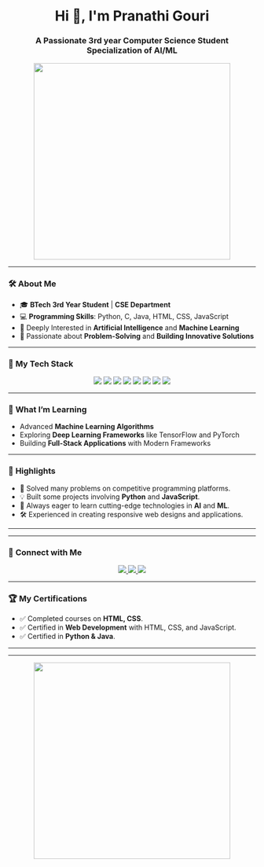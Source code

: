<h1 align="center">Hi 👋, I'm Pranathi Gouri</h1>
<h3 align="center">A Passionate 3rd year Computer Science Student Specialization of AI/ML</h3>

<p align="center">
  <img src="https://media.giphy.com/media/xT9IgzoKnwFNmISR8I/giphy.gif" width="400"/>
</p>

---

### 🛠️ **About Me**
- 🎓 **BTech 3rd Year Student** | **CSE Department**  
- 💻 **Programming Skills**: Python, C, Java, HTML, CSS, JavaScript  
- 🤖 Deeply Interested in **Artificial Intelligence** and **Machine Learning**  
- 🌟 Passionate about **Problem-Solving** and **Building Innovative Solutions**  

---

### 🔧 **My Tech Stack**
<p align="center">
  <img src="https://img.shields.io/badge/Python-3776AB?style=for-the-badge&logo=python&logoColor=white" />
  <img src="https://img.shields.io/badge/Java-007396?style=for-the-badge&logo=java&logoColor=white" />
  <img src="https://img.shields.io/badge/C-00599C?style=for-the-badge&logo=c&logoColor=white" />
  <img src="https://img.shields.io/badge/HTML5-E34F26?style=for-the-badge&logo=html5&logoColor=white" />
  <img src="https://img.shields.io/badge/CSS3-1572B6?style=for-the-badge&logo=css3&logoColor=white" />
  <img src="https://img.shields.io/badge/JavaScript-F7DF1E?style=for-the-badge&logo=javascript&logoColor=black" />
  <img src="https://img.shields.io/badge/AI-00C853?style=for-the-badge&logo=artificial-intelligence&logoColor=white" />
  <img src="https://img.shields.io/badge/ML-D32F2F?style=for-the-badge&logo=machine-learning&logoColor=white" />
</p>

---

### 🌱 **What I’m Learning**
- Advanced **Machine Learning Algorithms**
- Exploring **Deep Learning Frameworks** like TensorFlow and PyTorch
- Building **Full-Stack Applications** with Modern Frameworks

---

### 🌟 **Highlights**
- 🧠 Solved many problems on competitive programming platforms.
- 💡 Built some projects involving **Python** and **JavaScript**.
- 📖 Always eager to learn cutting-edge technologies in **AI** and **ML**.
- 🛠️ Experienced in creating responsive web designs and applications.

---

---

### 💼 **Connect with Me**
<p align="center">
  <a href="https://www.linkedin.com/in/kalyan-gugulothu-8ab395306?utm_source=share&utm_campaign=share_via&utm_content=profile&utm_medium=android_app" target="_blank">
    <img src="https://img.shields.io/badge/LinkedIn-0077B5?style=for-the-badge&logo=linkedin&logoColor=white" />
  </a>
  <a href="mailto:kalyanguguloth1405@gmail.com" target="_blank">
    <img src="https://img.shields.io/badge/Email-D14836?style=for-the-badge&logo=gmail&logoColor=white" />
  </a>
  <a href="https:///W:/UNIFIED%20MENTOR/portfolio%20Project%201/portfolio-1.html" target="_blank">
    <img src="https://img.shields.io/badge/Portfolio-FF5722?style=for-the-badge&logo=google-chrome&logoColor=whit" />
  </a>
</p>

---

### 🏆 **My Certifications**
- ✅ Completed courses on **HTML, CSS**.
- ✅ Certified in **Web Development** with HTML, CSS, and JavaScript.
- ✅ Certified in **Python & Java**.

---

---

<p align="center">
  <img src="https://media.giphy.com/media/3oKIPEqDGUULpEU0aQ/giphy.gif" width="400" />
</p>
